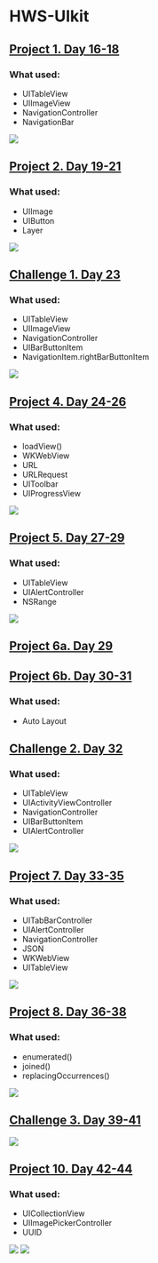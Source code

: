 # HWS-UIkit


## [Project 1. Day 16-18](https://github.com/DariiaV/HWS-UIKit/tree/main/Project1)
### What used:
- UITableView
- UIImageView
- NavigationController
- NavigationBar

![](Project1/project1.gif)

## [Project 2. Day 19-21](https://github.com/DariiaV/HWS-UIKit/tree/main/Project2)
### What used:
- UIImage
- UIButton
- Layer

![](Project2/project2.gif)

## [Challenge 1. Day 23](https://github.com/DariiaV/HWS-UIKit/tree/main/Challenge1)
### What used:
- UITableView
- UIImageView
- NavigationController
- UIBarButtonItem
- NavigationItem.rightBarButtonItem

![](Challenge1/challange1.gif)

## [Project 4. Day 24-26](https://github.com/DariiaV/HWS-UIKit/tree/main/Project4)
### What used:
- loadView()
- WKWebView
- URL
- URLRequest
- UIToolbar
- UIProgressView

![](Project4/Project4.gif)

## [Project 5. Day 27-29](https://github.com/DariiaV/HWS-UIKit/tree/main/Project5)
### What used:
- UITableView
- UIAlertController
- NSRange

![](Project5/Project5.gif)

## [Project 6a. Day 29](https://github.com/DariiaV/HWS-UIKit/tree/main/Project6a)
## [Project 6b. Day 30-31](https://github.com/DariiaV/HWS-UIKit/tree/main/Project6b)
### What used:
- Auto Layout

## [Challenge 2. Day 32](https://github.com/DariiaV/HWS-UIKit/tree/main/Challenge2)
### What used:
- UITableView
- UIActivityViewController
- NavigationController
- UIBarButtonItem
- UIAlertController

![](Challenge2/Challenge2.gif)

## [Project 7. Day 33-35](https://github.com/DariiaV/HWS-UIKit/tree/main/Project7)
### What used:
- UITabBarController
- UIAlertController
- NavigationController
- JSON
- WKWebView
- UITableView

![](Project7/Project7.gif)

## [Project 8. Day 36-38](https://github.com/DariiaV/HWS-UIKit/tree/main/Project8)
### What used:
-  enumerated()
-  joined()
-  replacingOccurrences()

![](Project8/Project8.gif)

## [Challenge 3. Day 39-41](https://github.com/DariiaV/HWS-UIKit/tree/main/Challenge3)

![](Challenge3/Challenge3.gif)

## [Project 10. Day 42-44](https://github.com/DariiaV/HWS-UIKit/tree/main/Project10)
### What used:
- UICollectionView
- UIImagePickerController
- UUID

![](Project10/Project10.gif)
![](Project10/Project10a.gif)


